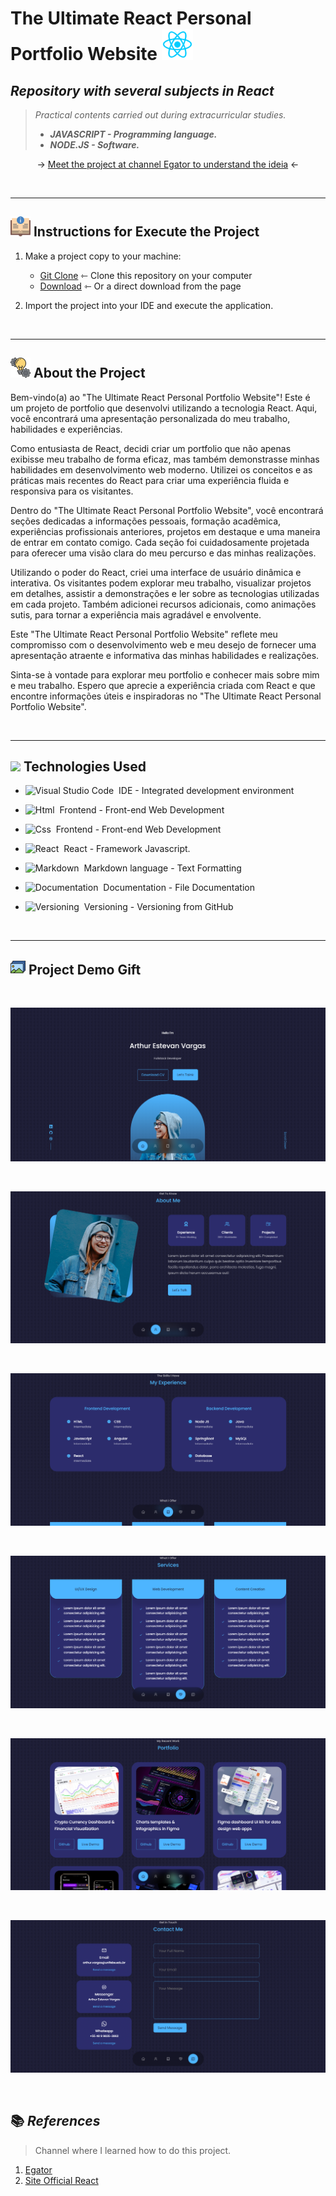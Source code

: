 # The Ultimate React Personal Portfolio Website <img width="50px" src="icons/react.png">

## _Repository with several subjects in React_

> _Practical contents carried out during extracurricular studies._
>
> - **_JAVASCRIPT - Programming language._**
> - **_NODE.JS - Software._**

<p align="center"> 
→ <a href="https://www.youtube.com/watch?v=G-Cr00UYokU">Meet the project at channel Egator to understand the ideia</a>   ←
    
</p>

<br>

---

## ![](/icons/instrucoes.png) Instructions for Execute the Project 

1. Make a project copy to your machine: 
    - [Git Clone](https://github.com/ArthurEstevan/Egator_Project_React_Portfolio_2023) ⇽ Clone this repository on your computer
    - [Download](https://github.com/ArthurEstevan/Egator_Project_React_Portfolio_2023/archive/refs/heads/main.zip) ⇽ Or a direct download from the page 

2. Import the project into your IDE and execute the application.

<br>

---

## ![](/icons/icon_conceito.png) About the Project

Bem-vindo(a) ao "The Ultimate React Personal Portfolio Website"! Este é um projeto de portfolio que desenvolvi utilizando a tecnologia React. Aqui, você encontrará uma apresentação personalizada do meu trabalho, habilidades e experiências.

Como entusiasta de React, decidi criar um portfolio que não apenas exibisse meu trabalho de forma eficaz, mas também demonstrasse minhas habilidades em desenvolvimento web moderno. Utilizei os conceitos e as práticas mais recentes do React para criar uma experiência fluida e responsiva para os visitantes.

Dentro do "The Ultimate React Personal Portfolio Website", você encontrará seções dedicadas a informações pessoais, formação acadêmica, experiências profissionais anteriores, projetos em destaque e uma maneira de entrar em contato comigo. Cada seção foi cuidadosamente projetada para oferecer uma visão clara do meu percurso e das minhas realizações.

Utilizando o poder do React, criei uma interface de usuário dinâmica e interativa. Os visitantes podem explorar meu trabalho, visualizar projetos em detalhes, assistir a demonstrações e ler sobre as tecnologias utilizadas em cada projeto. Também adicionei recursos adicionais, como animações sutis, para tornar a experiência mais agradável e envolvente.

Este "The Ultimate React Personal Portfolio Website" reflete meu compromisso com o desenvolvimento web e meu desejo de fornecer uma apresentação atraente e informativa das minhas habilidades e realizações.

Sinta-se à vontade para explorar meu portfolio e conhecer mais sobre mim e meu trabalho. Espero que aprecie a experiência criada com React e que encontre informações úteis e inspiradoras no "The Ultimate React Personal Portfolio Website".

<br>

---

## ![](icon/configuracoes.png) Technologies Used

- ![Visual Studio Code](https://img.shields.io/badge/Visual%20Studio%20Code-black?style=for-the-badge&logo=visual-studio-code&logoColor=007ACC)&nbsp; IDE - Integrated development environment

- ![Html](https://img.shields.io/badge/Html-black?style=for-the-badge&logo=html5&logoColor=#E34F26)&nbsp; Frontend - Front-end Web Development 

- ![Css](https://img.shields.io/badge/Css-black?style=for-the-badge&logo=css3&logoColor=#E34F26)&nbsp; Frontend - Front-end Web Development 

- ![React](https://img.shields.io/badge/React-black?style=for-the-badge&logo=react&logoColor=#E34F26)&nbsp; React - Framework Javascript.

- ![Markdown](https://img.shields.io/badge/Markdown-black?style=for-the-badge&logo=markdown&logoColor=#000000)&nbsp; Markdown language - Text Formatting 

- ![Documentation](https://img.shields.io/badge/Documentation-black?style=for-the-badge&logo=academia&logoColor=#41454A)&nbsp; Documentation - File Documentation

- ![Versioning](https://img.shields.io/badge/Versioning-black?style=for-the-badge&logo=git&logoColor=#F05032)&nbsp; Versioning - Versioning from GitHub

<br>

---

## ![](./icons/arquivos-de-imagem.png) Project Demo Gift

<br>

![image](/assets/1.png)

<br>

![image](/assets/2.png)

<br>

![image](/assets/3.png)

<br>

![image](/assets/4.png)

<br>

![image](/assets/5.png)

<br>

![image](/assets/6.png)

<br>

## 📚 _References_ 

> Channel where I learned how to do this project.

1. [Egator](https://www.youtube.com/@EGATORTUTORIALS)
2. [Site Official React](https://react.dev)
